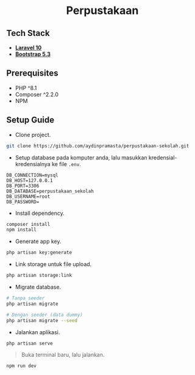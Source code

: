 <h1 align="center">Perpustakaan</h1>

## Tech Stack

- **[Laravel 10](https://laravel.com/)**
- **[Bootstrap 5.3](https://getbootstrap.com)**

## Prerequisites
- PHP ^8.1
- Composer ^2.2.0
- NPM

## Setup Guide

- Clone project.
```bash
git clone https://github.com/aydinpramasta/perpustakaan-sekolah.git
```
- Setup database pada komputer anda, lalu masukkan kredensial-kredensialnya ke file `.env`.
```
DB_CONNECTION=mysql
DB_HOST=127.0.0.1
DB_PORT=3306
DB_DATABASE=perpustakaan_sekolah
DB_USERNAME=root
DB_PASSWORD=
```
- Install dependency.
```bash
composer install
npm install
```
- Generate app key.
```bash
php artisan key:generate
```
- Link storage untuk file upload.
```bash
php artisan storage:link
```
- Migrate database.
```bash
# Tanpa seeder
php artisan migrate

# Dengan seeder (data dummy)
php artisan migrate --seed
```
- Jalankan aplikasi.
```bash
php artisan serve
```
> Buka terminal baru, lalu jalankan.
```bash
npm run dev
```
